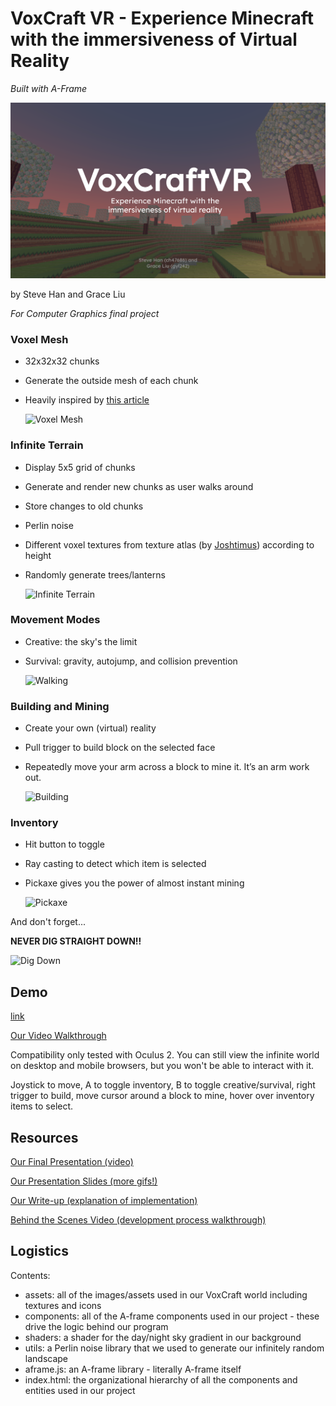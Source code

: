 # VoxCraft VR - Experience Minecraft with the immersiveness of Virtual Reality 
_Built with A-Frame_

![Cover photo](./Cover.png?raw=true "Title")

by Steve Han and Grace Liu

_For Computer Graphics final project_

### Voxel Mesh 

- 32x32x32 chunks
- Generate the outside mesh of each chunk
- Heavily inspired by [this article](https://threejsfundamentals.org/threejs/lessons/threejs-voxel-geometry.html)

  ![Voxel Mesh](https://media.giphy.com/media/CfkmiWTierqTPEcmqy/giphy.gif)

### Infinite Terrain 
- Display 5x5 grid of chunks 
- Generate and render new chunks as user walks around
- Store changes to old chunks
- Perlin noise
- Different voxel textures from texture atlas (by [Joshtimus](https://www.minecraftforum.net/members/Joshtimus)) according to height 
- Randomly generate trees/lanterns

  ![Infinite Terrain](https://i.ibb.co/rQZbBKk/Screen-Shot-2021-05-11-at-10-38-59-PM.png)

### Movement Modes
- Creative: the sky's the limit
- Survival: gravity, autojump, and collision prevention

  ![Walking](https://media.giphy.com/media/JbCUca2NpB6RG57Hi4/giphy.gif)

### Building and Mining
- Create your own (virtual) reality 
- Pull trigger to build block on the selected face
- Repeatedly move your arm across a block to mine it. It’s an arm work out. 


  ![Building](https://media.giphy.com/media/qBF65k80atDQB0Bssq/giphy.gif)
  
### Inventory
- Hit button to toggle
- Ray casting to detect which item is selected
- Pickaxe gives you the power of almost instant mining

  ![Pickaxe](https://media.giphy.com/media/2O1PO59309L9LR6fZj/giphy.gif)


And don't forget... 

**NEVER DIG STRAIGHT DOWN!!**

![Dig Down](https://media.giphy.com/media/NDFzL2ejj6C7DvbHNS/giphy.gif)

## Demo
[link](https://hansteve.com/vr-minecraft)

[Our Video Walkthrough](https://youtu.be/OoZKp4ltCj0)

Compatibility only tested with Oculus 2. You can still view the infinite world on desktop and mobile browsers, but you won't be able to interact with it. 

Joystick to move, A to toggle inventory, B to toggle creative/survival, right trigger to build, move cursor around a block to mine, hover over inventory items to select. 

## Resources
[Our Final Presentation (video)](https://youtu.be/danqg_ZwkZQ)

[Our Presentation Slides (more gifs!)](https://docs.google.com/presentation/d/1Tq_JOM2Oneqv1TDhiUJuK-ranIs8vp45FR_SPWYpZf4/edit?usp=sharing)

[Our Write-up (explanation of implementation)](https://docs.google.com/document/d/1-1NP7lCpQEtxOhAAv9GmeBvKOzj4Ss3CtwvtZ_xAmsk/edit?usp=sharing)

[Behind the Scenes Video (development process walkthrough)](https://www.youtube.com/watch?v=JKQ4jm7BKLQ)


## Logistics
Contents:

- assets: all of the images/assets used in our VoxCraft world including textures and icons
- components: all of the A-frame components used in our project - these drive the logic behind our program
- shaders: a shader for the day/night sky gradient in our background
- utils: a Perlin noise library that we used to generate our infinitely random landscape
- aframe.js: an A-frame library - literally A-frame itself
- index.html: the organizational hierarchy of all the components and entities used in our project

